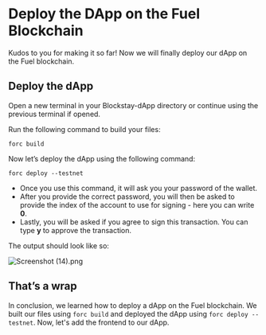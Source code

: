 # Deploy the DApp on the Fuel Blockchain

Kudos to you for making it so far! Now we will finally deploy our dApp on the Fuel blockchain. 

## Deploy the dApp

Open a new terminal in your Blockstay-dApp directory or continue using the previous terminal if opened. 

Run the following command to build your files:

```
forc build
```

Now let’s deploy the dApp using the following command:

```
forc deploy --testnet
```

- Once you use this command, it will ask you your password of the wallet.
- After you provide the correct password, you will then be asked to provide the index of the account to use for signing - here you can write **0**.
- Lastly, you will be asked if you agree to sign this transaction. You can type **y** to approve the transaction.

The output should look like so: 

 

![Screenshot (14).png](https://github.com/0xmetaschool/Learning-Projects/blob/main/assests_for_all/assets_for_airbnb_fuel/Deploy%20the%20DApp%20on%20the%20Fuel%20Blockchain/Screenshot_(14).png?raw=true)

## That’s a wrap

In conclusion, we learned how to deploy a dApp on the Fuel blockchain. We built our files using `forc build` and deployed the dApp using `forc deploy --testnet`. Now, let's add the frontend to our dApp.